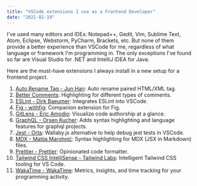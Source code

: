 ```yaml
---
title: "VSCode extensions I use as a Frontend Developer"
date: "2021-02-19"
---
```


I've used many editors and IDEs: Notepad++, Gedit, Vim, Sublime Text, Atom, Eclipse, Webstorm, PyCharm, Brackets, etc. But none of them provide a better experience than VSCode for me, regardless of what language or framework I'm programming in. The only exceptions I've found so far are Visual Studio for .NET and IntelliJ IDEA for Java.

Here are the must-have extensions I always install in a new setup for a frontend project.

1. [Auto Rename Tag - Jun Han][1]: Auto rename paired HTML/XML tag.
1. [Better Comments][8]: Highlighting for different types of comments.
1. [ESLint - Dirk Baeumer][7]: Integrates ESLint into VSCode.
1. [Fig - withfig][2]: Companion extension for Fig.
1. [GitLens - Eric Amodio][3]: Visualize code authorship at a glance.
1. [GraphQL - Orsen Kucher][9]: Adds syntax highlighting and language features for graphql projects.
1. [Jest - Orta][4]: Wallaby.js alternative to help debug jest tests in VSCode.
1. [MDX - Matija Marohnić][10]: Syntax highlighting for MDX (JSX in Markdown) files.
1. [Prettier - Prettier][5]: Opinionated code formatter.
1. [Tailwind CSS IntelliSense - Tailwind Labs][6]: Intelligent Tailwind CSS tooling for VS Code.
1. [WakaTime - WakaTime][11]: Metrics, insights, and time tracking for your programming activity.

[1]: https://marketplace.visualstudio.com/items?itemName=formulahendry.auto-rename-tag
[2]: https://fig.io/docs/support/vscode-integration
[3]: https://marketplace.visualstudio.com/items?itemName=eamodio.gitlens
[4]: https://marketplace.visualstudio.com/items?itemName=Orta.vscode-jest
[5]: https://marketplace.visualstudio.com/items?itemName=esbenp.prettier-vscode
[6]: https://marketplace.visualstudio.com/items?itemName=bradlc.vscode-tailwindcss
[7]: https://marketplace.visualstudio.com/items?itemName=dbaeumer.vscode-eslint
[8]: https://marketplace.visualstudio.com/items?itemName=aaron-bond.better-comments
[9]: https://marketplace.visualstudio.com/items?itemName=orsenkucher.vscode-graphql
[10]: https://marketplace.visualstudio.com/items?itemName=silvenon.mdx
[11]: https://marketplace.visualstudio.com/items?itemName=WakaTime.vscode-wakatime
